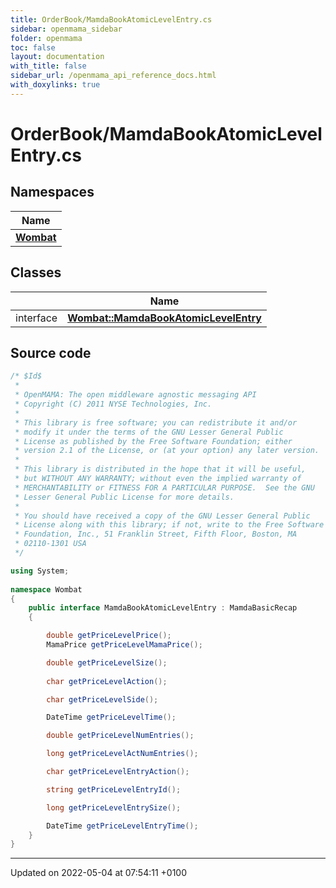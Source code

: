 ```yaml
---
title: OrderBook/MamdaBookAtomicLevelEntry.cs
sidebar: openmama_sidebar
folder: openmama
toc: false
layout: documentation
with_title: false
sidebar_url: /openmama_api_reference_docs.html
with_doxylinks: true
---
```


# OrderBook/MamdaBookAtomicLevelEntry.cs



## Namespaces

| Name           |
| -------------- |
| **[Wombat](namespaceWombat.html)**  |

## Classes

|                | Name           |
| -------------- | -------------- |
| interface | **[Wombat::MamdaBookAtomicLevelEntry](interfaceWombat_1_1MamdaBookAtomicLevelEntry.html)**  |




## Source code

```csharp
/* $Id$
 *
 * OpenMAMA: The open middleware agnostic messaging API
 * Copyright (C) 2011 NYSE Technologies, Inc.
 *
 * This library is free software; you can redistribute it and/or
 * modify it under the terms of the GNU Lesser General Public
 * License as published by the Free Software Foundation; either
 * version 2.1 of the License, or (at your option) any later version.
 *
 * This library is distributed in the hope that it will be useful,
 * but WITHOUT ANY WARRANTY; without even the implied warranty of
 * MERCHANTABILITY or FITNESS FOR A PARTICULAR PURPOSE.  See the GNU
 * Lesser General Public License for more details.
 *
 * You should have received a copy of the GNU Lesser General Public
 * License along with this library; if not, write to the Free Software
 * Foundation, Inc., 51 Franklin Street, Fifth Floor, Boston, MA
 * 02110-1301 USA
 */

using System;
        
namespace Wombat
{
    public interface MamdaBookAtomicLevelEntry : MamdaBasicRecap
    {

        double getPriceLevelPrice();
        MamaPrice getPriceLevelMamaPrice();

        double getPriceLevelSize();
        
        char getPriceLevelAction();

        char getPriceLevelSide();

        DateTime getPriceLevelTime();

        double getPriceLevelNumEntries();

        long getPriceLevelActNumEntries();

        char getPriceLevelEntryAction();

        string getPriceLevelEntryId();

        long getPriceLevelEntrySize();

        DateTime getPriceLevelEntryTime();
    }
}
```


-------------------------------

Updated on 2022-05-04 at 07:54:11 +0100
